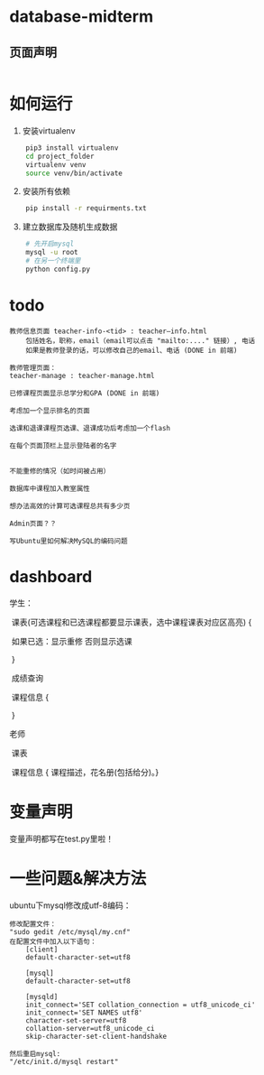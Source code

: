 # database-midterm

## 页面声明

```

```

# 如何运行
1. 安装virtualenv
``` bash
    pip3 install virtualenv
    cd project_folder
    virtualenv venv
    source venv/bin/activate
```
2. 安装所有依赖
``` bash
    pip install -r requirments.txt
```
3. 建立数据库及随机生成数据
``` bash
    # 先开启mysql
    mysql -u root
    # 在另一个终端里
    python config.py
```

# todo

    教师信息页面 teacher-info-<tid> : teacher—info.html
        包括姓名，职称，email（email可以点击 "mailto:...." 链接）, 电话
        如果是教师登录的话，可以修改自己的email、电话 (DONE in 前端)
    
    教师管理页面：
    teacher-manage : teacher-manage.html
    
    已修课程页面显示总学分和GPA (DONE in 前端)
    
    考虑加一个显示排名的页面
    
    选课和退课课程页选课、退课成功后考虑加一个flash
    
    在每个页面顶栏上显示登陆者的名字


    不能重修的情况（如时间被占用）

    数据库中课程加入教室属性

    想办法高效的计算可选课程总共有多少页

    Admin页面？？

    写Ubuntu里如何解决MySQL的编码问题


# dashboard

学生：

​	课表(可选课程和已选课程都要显示课表，选中课程课表对应区高亮) {

​		如果已选：显示重修 否则显示选课

​	}

​	成绩查询

​	课程信息 {

​	}

老师

​	课表

​	课程信息 { 课程描述，花名册(包括给分)。}

# 变量声明

变量声明都写在test.py里啦！

# 一些问题&解决方法

ubuntu下mysql修改成utf-8编码：

```
修改配置文件：
"sudo gedit /etc/mysql/my.cnf"
在配置文件中加入以下语句：
	[client]
    default-character-set=utf8 

    [mysql]
    default-character-set=utf8 

    [mysqld]
    init_connect='SET collation_connection = utf8_unicode_ci'
    init_connect='SET NAMES utf8'
    character-set-server=utf8
    collation-server=utf8_unicode_ci
    skip-character-set-client-handshake 

然后重启mysql:
"/etc/init.d/mysql restart"
```
